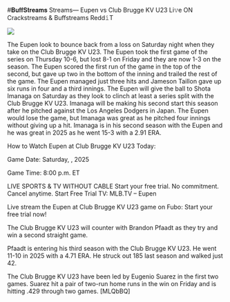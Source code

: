 #𝐁𝐮𝐟𝐟𝐒𝐭𝐫𝐞𝐚𝐦𝐬 Streams— Eupen vs Club Brugge KV U23 Li𝚟e ON Crackstreams & Buffstreams Redd𝚒T  
  
  
[![](https://i.imgur.com/qSNzIqt.png)](https://movie.rssnews.media/woTqpea.php)  
  
The Eupen look to bounce back from a loss on Saturday night when they take on the Club Brugge KV U23. The Eupen took the first game of the series on Thursday 10-6, but lost 8-1 on Friday and they are now 1-3 on the season. The Eupen scored the first run of the game in the top of the second, but gave up two in the bottom of the inning and trailed the rest of the game. The Eupen managed just three hits and Jameson Taillon gave up six runs in four and a third innings. The Eupen will give the ball to Shota Imanaga on Saturday as they look to clinch at least a series split with the Club Brugge KV U23. Imanaga will be making his second start this season after he pitched against the Los Angeles Dodgers in Japan. The Eupen would lose the game, but Imanaga was great as he pitched four innings without giving up a hit. Imanaga is in his second season with the Eupen and he was great in 2025 as he went 15-3 with a 2.91 ERA.

How to Watch Eupen at Club Brugge KV U23 Today:

Game Date: Saturday, , 2025

Game Time: 8:00 p.m. ET

LIVE SPORTS & TV WITHOUT CABLE
Start your free trial. No commitment. Cancel anytime.
Start Free Trial
TV: MLB.TV – Eupen

Live stream the Eupen at Club Brugge KV U23 game on Fubo: Start your free trial now!

The Club Brugge KV U23 will counter with Brandon Pfaadt as they try and win a second straight game.

Pfaadt is entering his third season with the Club Brugge KV U23. He went 11-10 in 2025 with a 4.71 ERA. He struck out 185 last season and walked just 42.

The Club Brugge KV U23 have been led by Eugenio Suarez in the first two games. Suarez hit a pair of two-run home runs in the win on Friday and is hitting .429 through two games. [MLQbBQ]